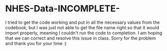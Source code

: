 # NHES-Data-INCOMPLETE-

I tried to get the code working and put in all the necessary values from the codebook, but I was just not able to get the file name right so that it would import properly, meaning I couldn't run the code to completion. I am hoping that we can correct and resolve this issue in class. Sorry for the problem and thank you for your time :)

